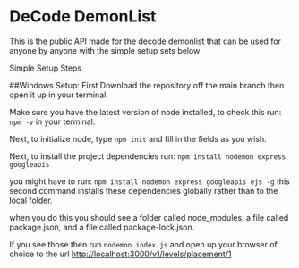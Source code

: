 # DeCode DemonList
This is the public API made for the decode demonlist that can be used for anyone by anyone with the simple setup sets below

Simple Setup Steps

##Windows Setup: 
First Download the repository off the main branch then open it up in your terminal. 

Make sure you have the latest version of node installed, to check this run:
`npm -v` 
in your terminal.

Next, to initialize node, type 
`npm init` 
and fill in the fields as you wish.

Next, to install the project dependencies run:
`npm install nodemon express googleapis`

you might have to run:
`npm install nodemon express googleapis ejs -g`
this second command installs these dependencies globally rather than to the local folder.

when you do this you should see a folder called node_modules, a file called package.json, and a file called package-lock.json. 

If you see those then run 
`nodemon index.js` 
and open up your browser of choice to the url
<a href="http://localhost:3000/v1/levels/placement/1"> http://localhost:3000/v1/levels/placement/1 </a>
